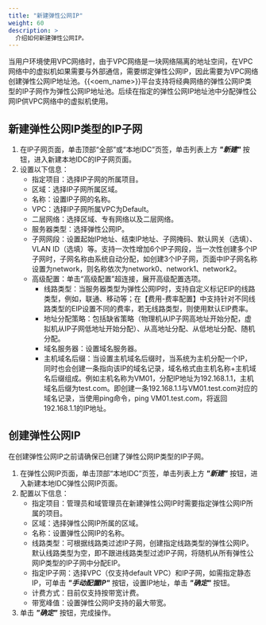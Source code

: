 ```yaml
---
title: "新建弹性公网IP"
weight: 60
description: >
  介绍如何新建弹性公网IP。
---
```


当用户环境使用VPC网络时，由于VPC网络是一块网络隔离的地址空间，在VPC网络中的虚拟机如果需要与外部通信，需要绑定弹性公网IP，因此需要为VPC网络创建弹性公网IP地址池。{{<oem_name>}}平台支持将经典网络的弹性公网IP类型的IP子网作为弹性公网IP地址池。后续在指定的弹性公网IP地址池中分配弹性公网IP供VPC网络中的虚拟机使用。

## 新建弹性公网IP类型的IP子网

1. 在IP子网页面，单击顶部“全部”或“本地IDC”页签，单击列表上方 **_"新建"_** 按钮，进入新建本地IDC的IP子网页面。
2. 设置以下信息：
    - 指定项目：选择IP子网的所属项目。
    - 区域：选择IP子网所属区域。
    - 名称：设置IP子网的名称。
    - VPC：选择IP子网所属VPC为Default。
    - 二层网络：选择区域、专有网络以及二层网络。
    - 服务器类型：选择弹性公网IP。
    - 子网网段：设置起始IP地址、结束IP地址、子网掩码、默认网关（选填）、VLAN ID（选填）等。支持一次性增加6个IP子网段，当一次性创建多个IP子网时，子网名称由系统自动分配，如创建3个IP子网，页面中IP子网名称设置为network，则名称依次为network0、network1、network2。
    - 高级配置：单击“高级配置”超连接，展开高级配置选项。
        - 线路类型：当服务器类型为弹性公网IP时，支持自定义标记EIP的线路类型，例如，联通、移动等；在【费用-费率配置】中支持针对不同线路类型的EIP设置不同的费率，若无线路类型，则使用默认EIP费率。
        - 地址分配策略：包括缺省策略（物理机从IP子网高地址开始分配，虚拟机从IP子网低地址开始分配）、从高地址分配、从低地址分配、随机分配。
        - 域名服务器：设置域名服务器。
        - 主机域名后缀：当设置主机域名后缀时，当系统为主机分配一个IP，同时也会创建一条指向该IP的域名记录，域名格式由主机名称+主机域名后缀组成。例如主机名称为VM01，分配IP地址为192.168.1.1，主机域名后缀为test.com。即创建一条192.168.1.1与VM01.test.com对应的域名记录，当使用ping命令，ping VM01.test.com，将返回192.168.1.1的IP地址。

## 创建弹性公网IP

在创建弹性公网IP之前请确保已创建了弹性公网IP类型的IP子网。

1. 在弹性公网IP页面，单击顶部“本地IDC”页签，单击列表上方 **_"新建"_** 按钮，进入新建本地IDC弹性公网IP页面。
2. 配置以下信息：
    - 指定项目：管理员和域管理员在新建弹性公网IP时需要指定弹性公网IP所属的项目。
    - 区域：选择弹性公网IP所属的区域。
    - 名称：设置弹性公网IP的名称。
    - 线路类型：可根据线路类过滤IP子网，创建指定线路类型的弹性公网IP。默认线路类型为空，即不跟进线路类型过滤IP子网，将随机从所有弹性公网IP类型的IP子网中分配EIP。
    - 指定IP子网：选择VPC（仅支持default VPC）和IP子网，如需指定静态IP，可单击 **_"手动配置IP"_** 按钮，设置IP地址，单击 **_"确定"_** 按钮。
    - 计费方式：目前仅支持按带宽计费。
    - 带宽峰值：设置弹性公网IP支持的最大带宽。
3. 单击 **_"确定"_** 按钮，完成操作。

